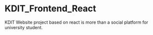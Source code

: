 # KDIT_Frontend_React
KDIT Website project based on react is more than a social platform for university student.
